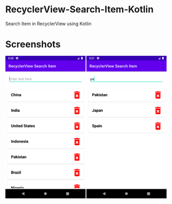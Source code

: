 # RecyclerView-Search-Item-Kotlin
Search Item in RecyclerView using Kotlin

# Screenshots
![alt text](https://github.com/myaqoob7/RecyclerView-Search-Item-Kotlin/blob/main/Screenshots/Screenshot.png?raw=true)
